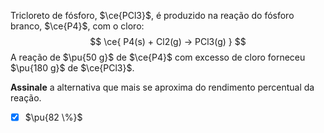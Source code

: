 Tricloreto de fósforo, $\ce{PCl3}$, é produzido na reação do fósforo branco, $\ce{P4}$, com o cloro:
$$
    \ce{ P4(s) + Cl2(g) -> PCl3(g) }
$$
A reação de $\pu{50 g}$ de $\ce{P4}$ com excesso de cloro forneceu $\pu{180 g}$ de $\ce{PCl3}$.


**Assinale** a alternativa que mais se aproxima do rendimento percentual da reação.

- [x] $\pu{82 \%}$
